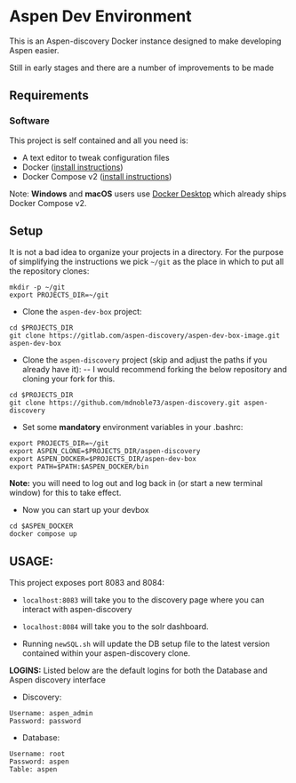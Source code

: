 #  Aspen Dev Environment

This is an Aspen-discovery Docker instance designed to make developing Aspen 
easier. 

Still in early stages and there are a number of improvements to be made

## Requirements

### Software

This project is self contained and all you need is:

- A text editor to tweak configuration files
- Docker ([install instructions](https://docs.docker.com/engine/install/))
- Docker Compose v2 ([install instructions](https://docs.docker.com/compose/install/linux/#install-using-the-repository))

Note: **Windows** and **macOS** users use [Docker Desktop](https://docs.docker.com/compose/install/compose-desktop/) which already ships Docker Compose v2.

## Setup

It is not a bad idea to organize your projects in a directory. For the purpose
of simplifying the instructions we pick `~/git` as the place in which to put
all the repository clones:

```shell
mkdir -p ~/git
export PROJECTS_DIR=~/git
```

* Clone the `aspen-dev-box` project:

```shell
cd $PROJECTS_DIR
git clone https://gitlab.com/aspen-discovery/aspen-dev-box-image.git aspen-dev-box
```

* Clone the `aspen-discovery` project (skip and adjust the paths if you already have it):
-- I would recommend forking the below repository and cloning your fork for this.

```shell
cd $PROJECTS_DIR
git clone https://github.com/mdnoble73/aspen-discovery.git aspen-discovery
```

* Set some **mandatory** environment variables in your .bashrc:

```
export PROJECTS_DIR=~/git
export ASPEN_CLONE=$PROJECTS_DIR/aspen-discovery
export ASPEN_DOCKER=$PROJECTS_DIR/aspen-dev-box
export PATH=$PATH:$ASPEN_DOCKER/bin
```

**Note:** you will need to log out and log back in (or start a new terminal window) for this to take effect.

* Now you can start up your devbox

```shell
cd $ASPEN_DOCKER
docker compose up
```

## USAGE:
This project exposes port 8083 and 8084: 

* `localhost:8083` will take you to the discovery page where you can interact with aspen-discovery

* `localhost:8084` will take you to the solr dashboard.

* Running `newSQL.sh` will update the DB setup file to the latest version contained within your aspen-discovery clone.

**LOGINS:**
Listed below are the default logins for both the Database and Aspen discovery interface

* Discovery:
```
Username: aspen_admin
Password: password
```
* Database:
```
Username: root
Password: aspen
Table: aspen
```

